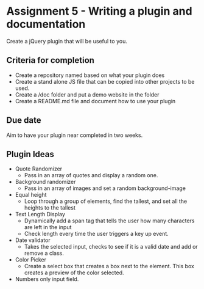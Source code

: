 # Assignment 5 - Writing a plugin and documentation
Create a jQuery plugin that will be useful to you.  

## Criteria for completion
- Create a repository named based on what your plugin does
- Create a stand alone JS file that can be copied into other projects to be used.
- Create a /doc folder and put a demo website in the folder
- Create a README.md file and document how to use your plugin 

## Due date
Aim to have your plugin near completed in two weeks.

## 

## Plugin Ideas 
- Quote Randomizer
    - Pass in an array of quotes and display a random one.
- Background randomizer
    - Pass in an array of images and set a random background-image
- Equal height
    - Loop through a group of elements, find the tallest, and set all the heights to the tallest
- Text Length Display
    - Dynamically add a span tag that tells the user how many characters are left in the input
    - Check length every time the user triggers a key up event.
- Date validator
    - Takes the selected input, checks to see if it is a valid date and add or remove a class.
- Color Picker
    - Create a select box that creates a box next to the element. This box creates a preview of the color selected.
- Numbers only input field.
